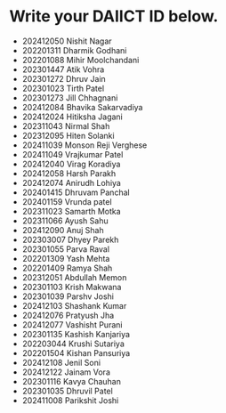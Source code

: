 # Write your DAIICT ID below.
- 202412050 Nishit Nagar
- 202201311 Dharmik Godhani
- 202201088 Mihir Moolchandani
- 202301447 Atik Vohra
- 202301272 Dhruv Jain
- 202301023 Tirth Patel
- 202301273 Jill Chhagnani
- 202412084 Bhavika Sakarvadiya
- 202412024 Hitiksha Jagani
- 202311043 Nirmal Shah
- 202312095 Hiten Solanki
- 202411039 Monson Reji Verghese
- 202411049 Vrajkumar Patel
- 202412040 Virag Koradiya
- 202412058 Harsh Parakh
- 202412074 Anirudh Lohiya
- 202401415 Dhruvam Panchal
- 202401159 Vrunda patel
- 202311023 Samarth Motka
- 202311066 Ayush Sahu
- 202412090 Anuj Shah
- 202303007 Dhyey Parekh
- 202301055 Parva Raval
- 202201309 Yash Mehta
- 202201409 Ramya Shah
- 202312051 Abdullah Memon
- 202301103 Krish Makwana
- 202301039 Parshv Joshi
- 202412103 Shashank Kumar
- 202412076 Pratyush Jha
- 202412077 Vashisht Purani
- 202301135 Kashish Kanjariya
- 202203044 Krushi Sutariya
- 202201504 Kishan Pansuriya
- 202412108 Jenil Soni
- 202412122 Jainam Vora
- 202301116 Kavya Chauhan
- 202301035 Dhruvil Patel
- 202411008 Parikshit Joshi
